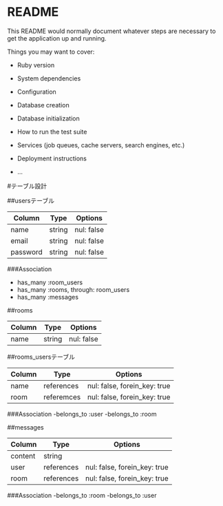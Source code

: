 # README

This README would normally document whatever steps are necessary to get the
application up and running.

Things you may want to cover:

* Ruby version

* System dependencies

* Configuration

* Database creation

* Database initialization

* How to run the test suite

* Services (job queues, cache servers, search engines, etc.)

* Deployment instructions

* ...

#テーブル設計

##usersテーブル

| Column    |  Type  |  Options     |
| --------  | ------ |  ----------  |
| name      | string |  nul: false  |
| email     | string |  nul: false  |
| password  | string |  nul: false  |

###Association
- has_many :room_users
- has_many :rooms, through: room_users
- has_many :messages

##rooms

| Column    |  Type  |  Options     |
| --------  | ------ |  ----------  |
| name      | string |  nul: false  |

##rooms_usersテーブル

| Column    |  Type      |  Options     |
| --------  | ---------- |  ----------  |
| name      | references |  nul: false, forein_key: true  |
| room      | referemces |  nul: false, forein_key: true  |

###Association
-belongs_to :user
-belongs_to :room

##messages

| Column    |  Type      |  Options                       |
| --------  | ---------- |  ----------------------------  |
| content   | string     |                                |
| user      | references |  nul: false, forein_key: true  |
| room      | references |  nul: false, forein_key: true  |

###Association
-belongs_to :room
-belongs_to :user